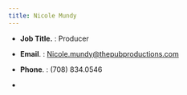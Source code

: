 ```yaml
---
title: Nicole Mundy 
---
```


- **Job Title.**   : Producer

- **Email**.        : Nicole.mundy@thepubproductions.com

- **Phone**.       : (708) 834.0546

- 
